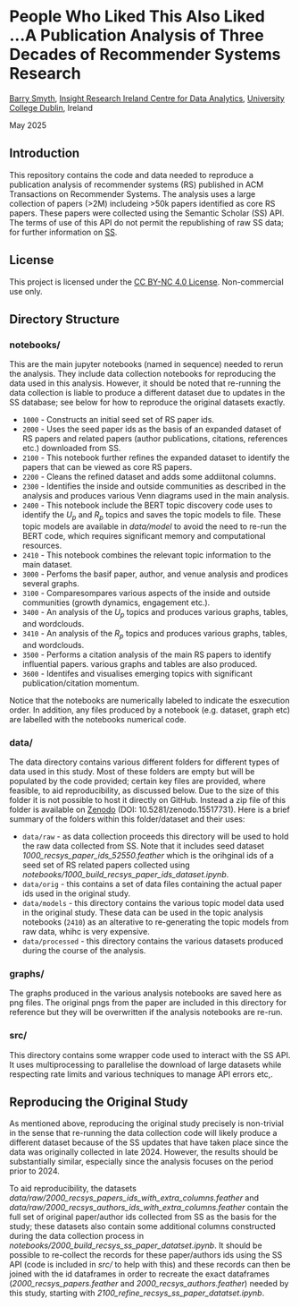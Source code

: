 # People Who Liked This Also Liked ...A Publication Analysis of Three Decades of Recommender Systems Research

[Barry Smyth](https://people.ucd.ie/barry.smyth), [Insight Research Ireland Centre for Data Analytics](https://www.insight-centre.org), [University College Dublin](https://www.ucd.ie), Ireland

May 2025

## Introduction

This repository contains the code and data needed to reproduce a publication analysis of recommender systems (RS) published in ACM Transactions on Recommender Systems. The analysis uses a large collection of papers (>2M) includeing >50k papers identified as core RS papers. These papers were collected using the Semantic Scholar (SS) API. The terms of use of this API do not permit the republishing of raw SS data; for further information on [SS](https://www.semanticscholar.org/product/api).

## License

This project is licensed under the [CC BY-NC 4.0 License](https://creativecommons.org/licenses/by-nc/4.0/). Non-commercial use only.

## Directory Structure

### notebooks/
This are the main jupyter notebooks (named in sequence) needed to rerun the analysis. They include data collection notebooks for reproducing the data used in this analysis. However, it should be noted that re-running the data collection is liable to produce a different dataset due to updates in the SS database; see below for how to reproduce the original datasets exactly.

* `1000` - Constructs an initial seed set of RS paper ids.
* `2000` - Uses the seed paper ids as the basis of an expanded dataset of RS papers and related papers (author publications, citations, references etc.) downloaded from SS.
* `2100` - This notebook further refines the expanded dataset to identify the papers that can be viewed as core RS papers.
* `2200` - Cleans the refined dataset and adds some addiitonal columns.
* `2300` - Identifies the inside and outside communities as described in the analysis and produces various Venn diagrams used in the main analysis.
* `2400` - This notebook include the BERT topic discovery code uses to identify the $U_p$ and $R_p$ topics and saves the topic models to file. These topic models are available in _data/model_ to avoid the need to re-run the BERT code, which requires significant memory and computational resources.
* `2410` - This notebook combines the relevant topic information to the main dataset.
* `3000` - Perfoms the basif paper, author, and venue analysis and prodices several graphs.
* `3100` - Comparesompares various aspects of the inside and outside communities (growth dynamics, engagement etc.).
* `3400` - An analysis of the $U_p$ topics and produces various graphs, tables, and wordclouds.
* `3410` - An analysis of the $R_p$ topics and produces various graphs, tables, and wordclouds.
* `3500` - Performs a citation analysis of the main RS papers to identify influential papers. various graphs and tables are also produced.
* `3600` - Identifes and visualises emerging topics with significant publication/citation momentum.

Notice that the notebooks are numerically labeled to indicate the esxecution order. In addition, any files produced by a notebook (e.g. dataset, graph etc) are labelled with the notebooks numerical code.

### data/
The data directory contains various different folders for different types of data used in this study. Most of these folders are empty but will be populated by the code provided; certain key files are provided, where feasible, to aid reproducibility, as discussed below. Due to the size of this folder it is not possible to host it directly on GitHub. Instead a zip file of this folder is available on [Zenodo](https://zenodo.org/records/15517731) (DOI: 10.5281/zenodo.15517731). Here is a brief summary of the folders within this folder/dataset and their uses:

* `data/raw` - as data collection proceeds this directory will be used to hold the raw data collected from SS. Note that it includes seed dataset _1000_recsys_paper_ids_52550.feather_ which is the orihginal ids of a seed set of RS related papers collected using _notebooks/1000_build_recsys_paper_ids_dataset.ipynb_.
* `data/orig` - this contains a set of data files containing the actual paper ids used in the original study.
* `data/models` - this directory contains the various topic model data used in the original study. These data can be used in the topic analysis notebooks (`2410`) as an alterative to re-generating the topic models from raw data, whihc is very expensive.
* `data/processed` - this directory contains the various datasets produced during the course of the analysis.

### graphs/
The graphs produced in the various analysis notebooks are saved here as png files. The original pngs from the paper are included in this directory for reference but they will be overwritten if the analysis notebooks are re-run.

### src/
This directory contains some wrapper code used to interact with the SS API. It uses multiprocessing to parallelise the download of large datasets while respecting rate limits and various techniques to manage API errors etc,.

## Reproducing the Original Study
As mentioned above, reproducing the original study precisely is non-trivial in the sense that re-running the data collection code will likely produce a different dataset because of the SS updates that have taken place since the data was originally collected in late 2024. However, the results should be substantially similar, especially since the analysis focuses on the period prior to 2024.

To aid reproducibility, the datasets _data/raw/2000_recsys_papers_ids_with_extra_columns.feather_ and _data/raw/2000_recsys_authors_ids_with_extra_columns.feather_ contain the full set of original paper/author ids collected from SS as the basis for the study; these datasets also contain some additional columns constructed during the data collection process in _notebooks/2000_build_recsys_ss_paper_datatset.ipynb_. It should be possible to re-collect the records for these paper/authors ids using the SS API (code is included in _src/_ to help with this) and these records can then be joined with the id dataframes in order to recreate the exact dataframes (_2000_recsys_papers.feather_ and _2000_recsys_authors.feather_) needed by this study, starting with _2100_refine_recsys_ss_paper_datatset.ipynb_.


